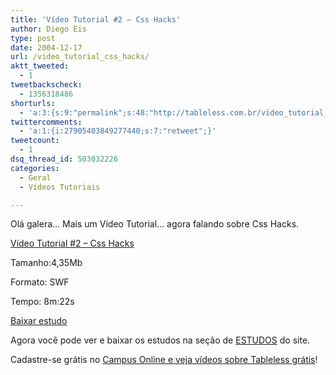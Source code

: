 ```yaml
---
title: 'Vídeo Tutorial #2 – Css Hacks'
author: Diego Eis
type: post
date: 2004-12-17
url: /video_tutorial_css_hacks/
aktt_tweeted:
  - 1
tweetbackscheck:
  - 1356318486
shorturls:
  - 'a:3:{s:9:"permalink";s:48:"http://tableless.com.br/video_tutorial_css_hacks";s:7:"tinyurl";s:26:"http://tinyurl.com/42o4tjr";s:4:"isgd";s:19:"http://is.gd/DQzDvU";}'
twittercomments:
  - 'a:1:{i:27905403849277440;s:7:"retweet";}'
tweetcount:
  - 1
dsq_thread_id: 503032226
categories:
  - Geral
  - Vídeos Tutoriais

---
```

Olá galera&#8230; Mais um Vídeo Tutorial&#8230; agora falando sobre Css Hacks.
              
[Vídeo Tutorial #2 &#8211; Css Hacks][1]
              
Tamanho:4,35Mb
              
Formato: SWF
              
Tempo: 8m:22s
              
[Baixar estudo][2] 

Agora você pode ver e baixar os estudos na seção de [ESTUDOS][3] do site. 

Cadastre-se grátis no [Campus Online e veja vídeos sobre Tableless grátis][4]!

 [1]: http://tableless.com.br/videotutorial/videotutorial2/
 [2]: http://tableless.com.br/videotutorial/videotutorial2/videotutorial2.zip
 [3]: http://tableless.com.br/estudo.asp
 [4]: http://campus.visie.com.br